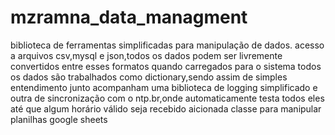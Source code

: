 # mzramna_data_managment
biblioteca de ferramentas simplificadas para manipulação de dados.
acesso a arquivos csv,mysql e json,todos os dados podem ser livremente convertidos entre esses formatos
quando carregados para o sistema todos os dados são trabalhados como dictionary,sendo assim de simples entendimento
junto acompanham uma biblioteca de logging simplificado e outra de sincronização com o ntp.br,onde automaticamente testa todos eles até que algum horário válido seja recebido
aicionada classe para manipular planilhas google sheets